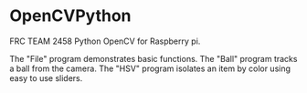 # OpenCVPython
FRC TEAM 2458 Python OpenCV for Raspberry pi.

The "File" program demonstrates basic functions.
The "Ball" program tracks a ball from the camera.
The "HSV" program isolates an item by color using easy to use sliders.
